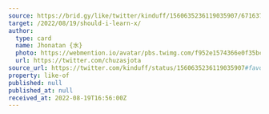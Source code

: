 ```yaml
---
source: https://brid.gy/like/twitter/kinduff/1560635236119035907/67163700
target: /2022/08/19/should-i-learn-x/
author:
  type: card
  name: Jhonatan {水}
  photo: https://webmention.io/avatar/pbs.twimg.com/f952e1574366e0f35bc0998e7f39f6cddf970eb7b1bd8583d3871b604ece8236.jpg
  url: https://twitter.com/chuzasjota
source_url: https://twitter.com/kinduff/status/1560635236119035907#favorited-by-67163700
property: like-of
published: null
published_at: null
received_at: 2022-08-19T16:56:00Z
---
```


